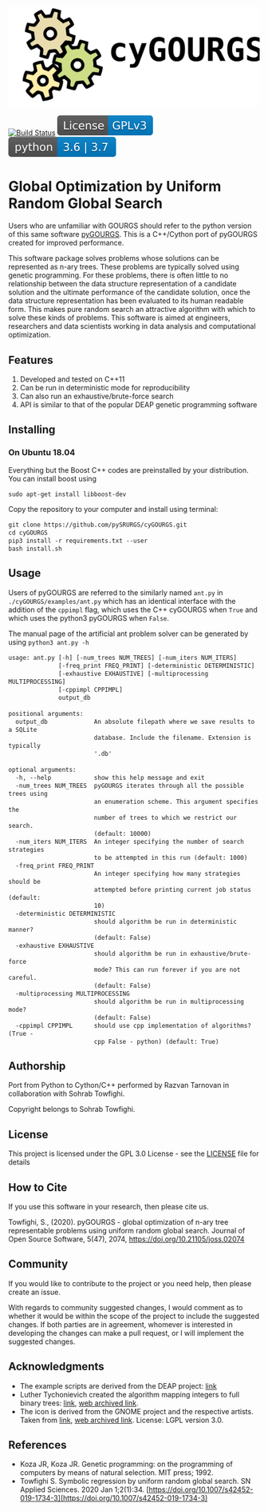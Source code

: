 ![Binoculars](images/cyGOURGS.svg)

[![Build Status](https://travis-ci.org/pySRURGS/cyGOURGS.svg?branch=master)](https://travis-ci.org/pySRURGS/cyGOURGS)
[![License: GPL v3](images/License-GPLv3-blue.svg)](https://www.gnu.org/licenses/gpl-3.0)
[![python versions](images/python-3_6_3_7-blue.svg)](https://www.python.org)

# Global Optimization by Uniform Random Global Search

Users who are unfamiliar with GOURGS should refer to the 
python version of this same software [pyGOURGS](https://github.com/pySRURGS/pyGOURGS). 
This is a C++/Cython port of pyGOURGS created for improved performance.

This software package solves problems whose solutions can be represented as 
n-ary trees. These problems are typically solved using genetic programming. 
For these problems, there is often little to no relationship between the data
structure representation of a candidate solution and the ultimate performance of 
the candidate solution, once the data structure representation has been 
evaluated to its human readable form. This makes pure random search an 
attractive algorithm with which to solve these kinds of problems. This software 
is aimed at engineers, researchers and data scientists working in data analysis 
and computational optimization.

## Features 

1. Developed and tested on C++11
2. Can be run in deterministic mode for reproducibility
3. Can also run an exhaustive/brute-force search
4. API is similar to that of the popular DEAP genetic programming software

## Installing

### On Ubuntu 18.04

Everything but the Boost C++ codes are preinstalled by your distribution. You can install boost using 

```
sudo apt-get install libboost-dev
```

Copy the repository to your computer and install using terminal:

```
git clone https://github.com/pySRURGS/cyGOURGS.git
cd cyGOURGS
pip3 install -r requirements.txt --user
bash install.sh
```

## Usage

Users of pyGOURGS are referred to the similarly named `ant.py` in `./cyGOURGS/examples/ant.py` which has an identical interface with the addition of the `cppimpl` flag, which uses the C++ cyGOURGS when `True` and which uses the python3 pyGOURGS when `False`. 

The manual page of the artificial ant problem solver can be generated by using `python3 ant.py -h`

```
usage: ant.py [-h] [-num_trees NUM_TREES] [-num_iters NUM_ITERS]
              [-freq_print FREQ_PRINT] [-deterministic DETERMINISTIC]
              [-exhaustive EXHAUSTIVE] [-multiprocessing MULTIPROCESSING]
              [-cppimpl CPPIMPL]
              output_db

positional arguments:
  output_db             An absolute filepath where we save results to a SQLite
                        database. Include the filename. Extension is typically
                        '.db'

optional arguments:
  -h, --help            show this help message and exit
  -num_trees NUM_TREES  pyGOURGS iterates through all the possible trees using
                        an enumeration scheme. This argument specifies the
                        number of trees to which we restrict our search.
                        (default: 10000)
  -num_iters NUM_ITERS  An integer specifying the number of search strategies
                        to be attempted in this run (default: 1000)
  -freq_print FREQ_PRINT
                        An integer specifying how many strategies should be
                        attempted before printing current job status (default:
                        10)
  -deterministic DETERMINISTIC
                        should algorithm be run in deterministic manner?
                        (default: False)
  -exhaustive EXHAUSTIVE
                        should algorithm be run in exhaustive/brute-force
                        mode? This can run forever if you are not careful.
                        (default: False)
  -multiprocessing MULTIPROCESSING
                        should algorithm be run in multiprocessing mode?
                        (default: False)
  -cppimpl CPPIMPL      should use cpp implementation of algorithms?(True -
                        cpp False - python) (default: True)
```

## Authorship

Port from Python to Cython/C++ performed by Razvan Tarnovan in collaboration with Sohrab Towfighi.

Copyright belongs to Sohrab Towfighi.

## License

This project is licensed under the GPL 3.0 License - see the [LICENSE](LICENSE.txt) file for details

## How to Cite

If you use this software in your research, then please cite us.

Towfighi, S., (2020). pyGOURGS - global optimization of n-ary tree representable problems using uniform random global search. Journal of Open Source Software, 5(47), 2074, https://doi.org/10.21105/joss.02074

## Community

If you would like to contribute to the project or you need help, then please create an issue.

With regards to community suggested changes, I would comment as to whether it would be within the scope of the project to include the suggested changes. If both parties are in agreement, whomever is interested in developing the changes can make a pull request, or I will implement the suggested changes.

## Acknowledgments

* The example scripts are derived from the DEAP project: [link](https://github.com/DEAP/deap)
* Luther Tychonievich created the algorithm mapping integers to full binary trees: [link](https://www.cs.virginia.edu/luther/blog/posts/434.html), [web archived link](http://web.archive.org/web/20190908010319/https://www.cs.virginia.edu/luther/blog/posts/434.html).
* The icon is derived from the GNOME project and the respective artists. Taken from [link](https://commons.wikimedia.org/wiki/File:Gnome-system-run.svg), [web archived link](https://web.archive.org/web/20161010072611/https://commons.wikimedia.org/wiki/File:Gnome-system-run.svg). License: LGPL version 3.0. 

## References

- Koza JR, Koza JR. Genetic programming: on the programming of computers by means of natural selection. MIT press; 1992.
- Towfighi S. Symbolic regression by uniform random global search. SN Applied Sciences. 2020 Jan 1;2(1):34. [https://doi.org/10.1007/s42452-019-1734-3](https://doi.org/10.1007/s42452-019-1734-3)
